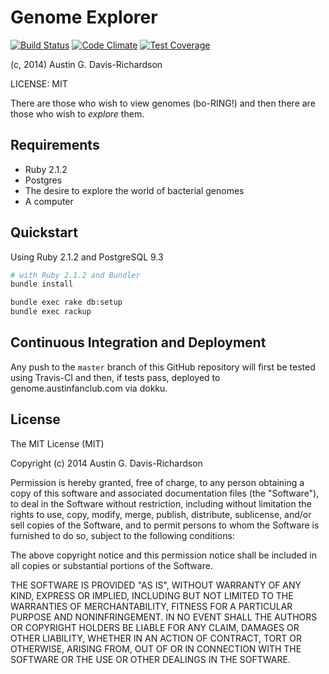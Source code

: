 # Genome Explorer

[![Build Status](https://travis-ci.org/audy/genome-explorer.svg)](https://travis-ci.org/audy/genome-explorer)
[![Code Climate](https://codeclimate.com/repos/545a939b695680762c0348ba/badges/485a8cdc04eec5267d1b/gpa.svg)](https://codeclimate.com/repos/545a939b695680762c0348ba/feed)
[![Test Coverage](https://codeclimate.com/repos/545a939b695680762c0348ba/badges/485a8cdc04eec5267d1b/coverage.svg)](https://codeclimate.com/repos/545a939b695680762c0348ba/feed)

(c, 2014) Austin G. Davis-Richardson

LICENSE: MIT

There are those who wish to view genomes (bo-RING!) and then there are those who
wish to _explore_ them.

## Requirements

- Ruby 2.1.2
- Postgres
- The desire to explore the world of bacterial genomes
- A computer

## Quickstart

Using Ruby 2.1.2 and PostgreSQL 9.3

```sh
# with Ruby 2.1.2 and Bundler
bundle install

bundle exec rake db:setup
bundle exec rackup
```

## Continuous Integration and Deployment

Any push to the `master` branch of this GitHub repository will first be tested
using Travis-CI and then, if tests pass, deployed to genome.austinfanclub.com
via dokku.

## License

The MIT License (MIT)

Copyright (c) 2014 Austin G. Davis-Richardson

Permission is hereby granted, free of charge, to any person obtaining a copy of
this software and associated documentation files (the "Software"), to deal in
the Software without restriction, including without limitation the rights to
use, copy, modify, merge, publish, distribute, sublicense, and/or sell copies of
the Software, and to permit persons to whom the Software is furnished to do so,
subject to the following conditions:

The above copyright notice and this permission notice shall be included in all
copies or substantial portions of the Software.

THE SOFTWARE IS PROVIDED "AS IS", WITHOUT WARRANTY OF ANY KIND, EXPRESS OR
IMPLIED, INCLUDING BUT NOT LIMITED TO THE WARRANTIES OF MERCHANTABILITY, FITNESS
FOR A PARTICULAR PURPOSE AND NONINFRINGEMENT. IN NO EVENT SHALL THE AUTHORS OR
COPYRIGHT HOLDERS BE LIABLE FOR ANY CLAIM, DAMAGES OR OTHER LIABILITY, WHETHER
IN AN ACTION OF CONTRACT, TORT OR OTHERWISE, ARISING FROM, OUT OF OR IN
CONNECTION WITH THE SOFTWARE OR THE USE OR OTHER DEALINGS IN THE SOFTWARE.
